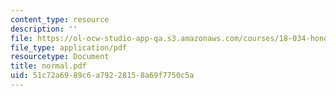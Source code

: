 ```yaml
---
content_type: resource
description: ''
file: https://ol-ocw-studio-app-qa.s3.amazonaws.com/courses/18-034-honors-differential-equations-spring-2004/51c72a6989c6a79228158a69f7750c5a_normal.pdf
file_type: application/pdf
resourcetype: Document
title: normal.pdf
uid: 51c72a69-89c6-a792-2815-8a69f7750c5a
---
```

